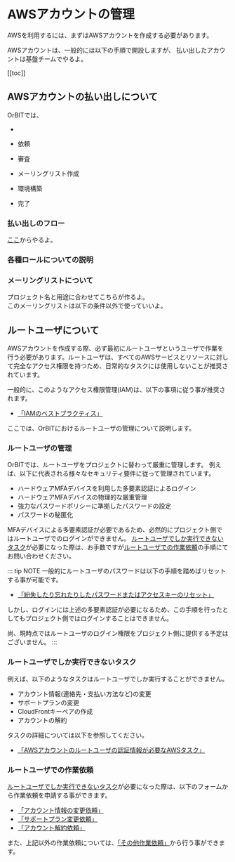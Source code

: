 # AWSアカウントの管理

AWSを利用するには、まずはAWSアカウントを作成する必要があります。

AWSアカウントは、一般的には以下の手順で開設しますが、
払い出したアカウントは基盤チームでやるよ。

[[toc]]

## AWSアカウントの払い出しについて
OrBITでは、

- 

- 依頼
- 審査
- メーリングリスト作成
- 環境構築
- 完了

### 払い出しのフロー

[ここ](/request/create-env)からやるよ。

### 各種ロールについての説明

### メーリングリストについて

プロジェクト名と用途に合わせてこちらが作るよ。  
このメーリングリストは以下の条件以外で使っていいよ。

## ルートユーザについて
AWSアカウントを作成する際、必ず最初にルートユーザというユーザで作業を行う必要があります。ルートユーザは、すべてのAWSサービスとリソースに対して完全なアクセス権限を持つため、日常的なタスクには使用しないことが推奨されています。

一般的に、このようなアクセス権限管理(IAM)は、以下の事項に従う事が推奨されます。
- [「IAMのベストプラクティス」](https://docs.aws.amazon.com/ja_jp/IAM/latest/UserGuide/best-practices.html#create-iam-users)

ここでは、OrBITにおけるルートユーザの管理について説明します。

### ルートユーザの管理 <Badge text="重要" type="error"/>
OrBITでは、ルートユーザをプロジェクトに替わって厳重に管理します。
例えば、以下に代表される様々なセキュリティ要件に従って管理されています。

- ハードウェアMFAデバイスを利用した多要素認証によるログイン
- ハードウェアMFAデバイスの物理的な厳重管理
- 強力なパスワードポリシーに準拠したパスワードの設定
- パスワードの秘匿化

MFAデバイスによる多要素認証が必要であるため、必然的にプロジェクト側ではルートユーザでのログインができません。
[ルートユーザでしか実行できないタスク](#ルートユーザでしか実行できないタスク)が必要になった際は、お手数ですが[ルートユーザでの作業依頼](#ルートユーザでの作業依頼)の手順にてお問い合わせください。

::: tip NOTE
一般的にルートユーザのパスワードは以下の手順を踏めばリセットする事が可能です。
- [「紛失したり忘れたりしたパスワードまたはアクセスキーのリセット」](https://docs.aws.amazon.com/ja_jp/IAM/latest/UserGuide/id_credentials_access-keys_retrieve.html)

しかし、ログインには上述の多要素認証が必要になるため、この手順を行ったとしてもプロジェクト側ではログインすることはできません。

尚、現時点ではルートユーザのログイン権限をプロジェクト側に提供する予定はございません。
:::

### ルートユーザでしか実行できないタスク
例えば、以下のようなタスクはルートユーザでしか実行することができません。
- アカウント情報(連絡先・支払い方法など)の変更
- サポートプランの変更
- CloudFrontキーペアの作成
- アカウントの解約

タスクの詳細については以下を参照してください。
- [「AWSアカウントのルートユーザの認証情報が必要なAWSタスク」](https://docs.aws.amazon.com/ja_jp/general/latest/gr/aws_tasks-that-require-root.html)

### ルートユーザでの作業依頼
[ルートユーザでしか実行できないタスク](#ルートユーザでしか実行できないタスク)が必要になった際は、以下のフォームから作業依頼を申請する事ができます。

- [「アカウント情報の変更依頼」](/request/update-env)
- [「サポートプラン変更依頼」](/request/update-support)
- [「アカウント解約依頼」](/request/destroy-env)

また、上記以外の作業依頼については、[「その他作業依頼」](/request/other)から行う事ができます。